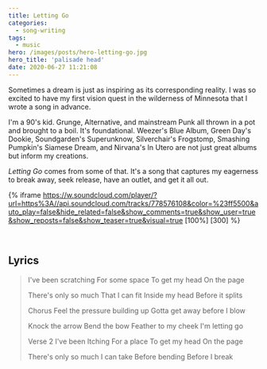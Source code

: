 ```yaml
---
title: Letting Go
categories:
  - song-writing
tags:
  - music
hero: /images/posts/hero-letting-go.jpg
hero_title: 'palisade head'
date: 2020-06-27 11:21:08
---
```


Sometimes a dream is just as inspiring as its corresponding reality. I was so excited to have my first vision quest in the wilderness of Minnesota that I wrote a song in advance.

<!-- more -->

I'm a 90's kid.  Grunge, Alternative, and mainstream Punk all thrown in a pot and brought to a boil.  It's foundational.  Weezer's Blue Album, Green Day's Dookie, Soundgarden's Superunknow, Silverchair's Frogstomp, Smashing Pumpkin's Siamese Dream, and Nirvana's In Utero are not just great albums but inform my creations.

*Letting Go* comes from some of that.  It's a song that captures my eagerness to break away, seek release, have an outlet, and get it all out.

{% iframe https://w.soundcloud.com/player/?url=https%3A//api.soundcloud.com/tracks/778576108&color=%23ff5500&auto_play=false&hide_related=false&show_comments=true&show_user=true&show_reposts=false&show_teaser=true&visual=true [100%] [300] %}

&nbsp;
## Lyrics

>I've been scratching
>For some space
>To get my head
>On the page
>
>There's only so much
>That I can fit
>Inside my head
>Before it splits
>
>Chorus
>Feel the pressure
>building up
>Gotta get away
>before I blow
>
>Knock the arrow
>Bend the bow
>Feather to my cheek
>I'm letting go
>
>Verse 2
>I've been Itching
>For a place
>To get my head
>On the page
>
>There's only so much
>I can take
>Before bending
>Before I break